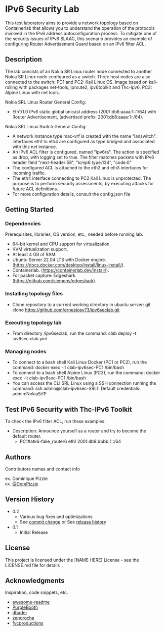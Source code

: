 # IPv6 Security Lab
This test laboratory aims to provide a network topology based on Containerlab that allows you to understand the operation of the protocols involved in the IPv6 address autoconfiguration process.
To mitigate one of the security issues of IPv6 SLAAC, this scenario provides an example of configuring Router Advertisement Guard based on an IPv6 filter ACL.


## Description

The lab consists of an Nokia SR Linux router node connected to another Nokia SR Linux node configured as a switch. Three host nodes are also connected to the switch:
PC1 and PC2: Kali Linux OS. Image based on kali-rolling with packages net-tools, iproute2, ipv6toolkit and Thc-Ipv6.
PC3: Alpine Linux with net tools.

Nokia SRL Linux Router General Config:
* Eth1/1.0 IPv6 static global unicast address (2001:db8:aaaa:1::1/64) with Router Advertisement, (advertised prefix: 2001:db8:aaaa:1::/64).

Nokia SRL Linux Switch General Config:
* A network instance type mac-vrf is created with the name "lanswitch". Interfaces eth1 to eth4 are configured as type bridged and associated with this net instance.
* An IPv6 ACL filter is configured, named "ipv6ra". The action is specified as drop, with logging set to true. The filter matches packets with IPv6 header field "next-header:58", "icmp6 type:134", "code:0"
* The configured ACL is attached to the eth2 and eth3 interfaces for incoming traffic.
* The eth4 interface connecting to PC2 Kali Linux is unprotected. The purpose is to perform security assessments, by executing attacks for future ACL definitions.
* For more configuration details, consult the config.json file
## Getting Started

### Dependencies

Prerequisites, libraries, OS version, etc., needed before running lab.
* 64-bit kernel and CPU support for virtualization.
* KVM virtualization support.
* At least 4 GB of RAM.
* Ubuntu Server 22.04 LTS with Docker engine. (https://docs.docker.com/desktop/install/linux-install/).
* Containerlab. (https://containerlab.dev/install/).
* For packet capture: Edgeshark. (https://github.com/siemens/edgeshark). 
### Installing topology files

* Clone repository to a current working directory in ubuntu server: git clone https://github.com/ernestosv73/ipv6seclab.git

### Executing topology lab

* From directory /ipv6seclab, run the command: clab deploy -t ipv6sec.clab.yml

### Managing nodes

* To connect to a bash shell Kali Linux Docker (PC1 or PC2), run the command: docker exec -it clab-ipv6sec-PC1 /bin/bash
* To connect to a bash shell Alpine Linux (PC3), run the command: docker exec -it clab-ipv6sec-PC1 /bin/bash
* You can access the CLI SRL Linux using a SSH connection running the command: ssh admin@clab-ipv6sec-SRL1. Default credentials: admin:NokiaSrl1!
 

## Test IPv6 Security with Thc-IPv6 Toolkit

To check the IPv6 filter ACL, run these examples:
* Description: Announce yourself as a router and try to become the default router.
  * PC1#atk6-fake_router6 eth1 2001:db8:bbbb:1::/64


## Authors

Contributors names and contact info

ex. Dominique Pizzie  
ex. [@DomPizzie](https://twitter.com/dompizzie)

## Version History

* 0.2
    * Various bug fixes and optimizations
    * See [commit change]() or See [release history]()
* 0.1
    * Initial Release

## License

This project is licensed under the [NAME HERE] License - see the LICENSE.md file for details

## Acknowledgments

Inspiration, code snippets, etc.
* [awesome-readme](https://github.com/matiassingers/awesome-readme)
* [PurpleBooth](https://gist.github.com/PurpleBooth/109311bb0361f32d87a2)
* [dbader](https://github.com/dbader/readme-template)
* [zenorocha](https://gist.github.com/zenorocha/4526327)
* [fvcproductions](https://gist.github.com/fvcproductions/1bfc2d4aecb01a834b46)
